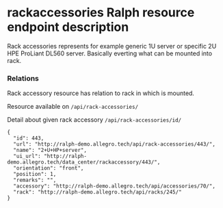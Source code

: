 # rackaccessories Ralph resource endpoint description
Rack accessories represents for example generic 1U server or specific 2U HPE ProLiant DL560 server. Basically everting what can be mounted into rack.

### Relations
Rack accessory resource has relation to rack in which is mounted.

Resource available on `/api/rack-accessories/`

Detail about given rack accessory `/api/rack-accessories/id/`
```
{
  "id": 443,
  "url": "http://ralph-demo.allegro.tech/api/rack-accessories/443/",
  "name": "2+U+HP+server",
  "ui_url": "http://ralph-demo.allegro.tech/data_center/rackaccessory/443/",
  "orientation": "front",
  "position": 1,
  "remarks": "",
  "accessory": "http://ralph-demo.allegro.tech/api/accessories/70/",
  "rack": "http://ralph-demo.allegro.tech/api/racks/245/"
}
```
